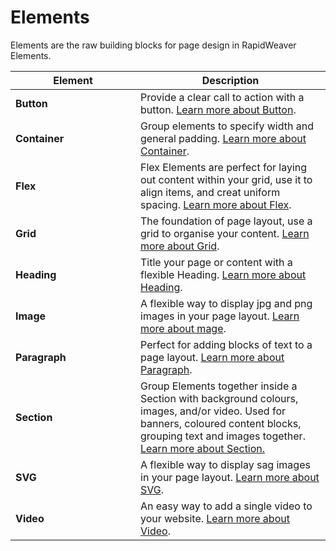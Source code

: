 # Elements

Elements are the raw building blocks for page design in RapidWeaver Elements.

<table><thead><tr><th width="184">Element</th><th>Description</th></tr></thead><tbody><tr><td><strong>Button</strong></td><td>Provide a clear call to action with a button. <a href="built-in-elements/button.md">Learn more about Button</a>.</td></tr><tr><td><strong>Container</strong></td><td>Group elements to specify width and general padding. <a href="built-in-elements/container.md">Learn more about Container</a>.</td></tr><tr><td><strong>Flex</strong></td><td>Flex Elements are perfect for laying out content within your grid, use it to align items, and creat uniform spacing. <a href="built-in-elements/flex.md">Learn more about Flex</a>.</td></tr><tr><td><strong>Grid</strong></td><td>The foundation of page layout, use a grid to organise your content. <a href="built-in-elements/grid.md">Learn more about Grid</a>.</td></tr><tr><td><strong>Heading</strong></td><td>Title your page or content with a flexible Heading. <a href="built-in-elements/heading.md">Learn more about Heading</a>.</td></tr><tr><td><strong>Image</strong></td><td>A flexible way to display jpg and png images in your page layout. <a href="built-in-elements/image.md">Learn more about mage</a>.</td></tr><tr><td><strong>Paragraph</strong></td><td>Perfect for adding blocks of text to a page layout. <a href="built-in-elements/paragraph.md">Learn more about Paragraph</a>.</td></tr><tr><td><strong>Section</strong></td><td>Group Elements together inside a Section with background colours, images, and/or video. Used for banners, coloured content blocks, grouping text and images together. <a href="built-in-elements/section.md">Learn more</a><a href="built-in-elements/section.md"> about Section.</a></td></tr><tr><td><strong>SVG</strong></td><td>A flexible way to display sag images in your page layout. <a href="built-in-elements/svg.md">Learn more about SVG</a>.</td></tr><tr><td><strong>Video</strong></td><td>An easy way to add a single video to your website. <a href="built-in-elements/video.md">Learn more about Video</a>.</td></tr></tbody></table>

